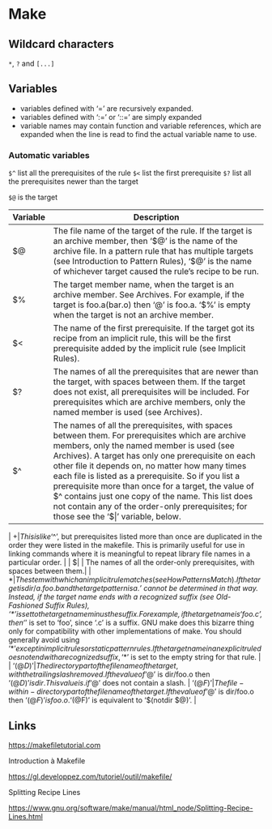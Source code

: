 # Make

<badge-doc href='https://www.gnu.org/software/make/manual'></badge-doc>


## Wildcard characters

`*`, `?` and `[...]`


## Variables

- variables defined with ‘=’ are recursively expanded.
- variables defined with ‘:=’ or ‘::=’ are simply expanded
- variable names may contain function and variable references, which are expanded when the line is read to find the actual variable name to use.

### Automatic variables

[](https://www.gnu.org/software/make/manual/html_node/Automatic-Variables.html#Automatic-Variables)


`$^` list all the prerequisites of the rule
`$<` list the first prerequisite
`$?` list all the prerequisites newer than the target

`$@` is the target

| Variable | Description                                                                                                                                                                                                                                                                                                                                                                                                                                                                                                             |
|----------|-------------------------------------------------------------------------------------------------------------------------------------------------------------------------------------------------------------------------------------------------------------------------------------------------------------------------------------------------------------------------------------------------------------------------------------------------------------------------------------------------------------------------|
| $@       | The file name of the target of the rule. If the target is an archive member, then ‘\$@’ is the name of the archive file. In a pattern rule that has multiple targets (see Introduction to Pattern Rules), ‘$@’ is the name of whichever target caused the rule’s recipe to be run.                                                                                                                                                                                                                                      |
| $%       | The target member name, when the target is an archive member. See Archives. For example, if the target is foo.a(bar.o) then ‘$%’ is bar.o and ‘$@’ is foo.a. ‘$%’ is empty when the target is not an archive member.                                                                                                                                                                                                                                                                                                    |
| $<       | The name of the first prerequisite. If the target got its recipe from an implicit rule, this will be the first prerequisite added by the implicit rule (see Implicit Rules).                                                                                                                                                                                                                                                                                                                                            |
| $?       | The names of all the prerequisites that are newer than the target, with spaces between them. If the target does not exist, all prerequisites will be included. For prerequisites which are archive members, only the named member is used (see Archives).
| $^       | The names of all the prerequisites, with spaces between them. For prerequisites which are archive members, only the named member is used (see Archives). A target has only one prerequisite on each other file it depends on, no matter how many times each file is listed as a prerequisite. So if you list a prerequisite more than once for a target, the value of \$\^ contains just one copy of the name. This list does not contain any of the order-only prerequisites; for those see the ‘$\|’ variable, below. |


| $+  | This is like ‘$^’, but prerequisites listed more than once are duplicated in the order they were listed in the makefile. This is primarily useful for use in linking commands where it is meaningful to repeat library file names in a particular order. |
| $\| | The names of all the order-only prerequisites, with spaces between
them.|
| $*      | The stem with which an implicit rule matches (see How Patterns Match). If the target is dir/a.foo.b and the target pattern is a.%.b then the stem is dir/foo. The stem is useful for constructing names of related files. In a static pattern rule, the stem is part of the file name that matched the ‘%’ in the target pattern. In an explicit rule, there is no stem; so ‘$*’ cannot be determined in that way. Instead, if the target name ends with a recognized suffix (see Old-Fashioned Suffix Rules), ‘$*’ is set to the target name minus the suffix. For example, if the target name is ‘foo.c’, then ‘$*’ is set to ‘foo’, since ‘.c’ is a suffix. GNU make does this bizarre thing only for compatibility with other implementations of make. You should generally avoid using ‘$*’ except in implicit rules or static pattern rules. If the target name in an explicit rule does not end with a recognized suffix, ‘$*’ is set to the empty string for that rule. |
| ‘$(@D)’ | The directory part of the file name of the target, with the trailing slash removed. If the value of ‘$@’ is dir/foo.o then ‘$(@D)’ is dir. This value is . if ‘$@’ does not contain a slash.
| ‘$(@F)’ | The file-within-directory part of the file name of the target. If the value of ‘$@’ is dir/foo.o then ‘$(@F)’ is foo.o. ‘$(@F)’ is equivalent to ‘$(notdir $@)’.                                                                                                                                                                                                                                                                                                                                                                                                                                                                                                                                                                                                                                                                                                                                                                                                                |


## Links

 https://makefiletutorial.com

Introduction à Makefile

https://gl.developpez.com/tutoriel/outil/makefile/

Splitting Recipe Lines

https://www.gnu.org/software/make/manual/html_node/Splitting-Recipe-Lines.html
